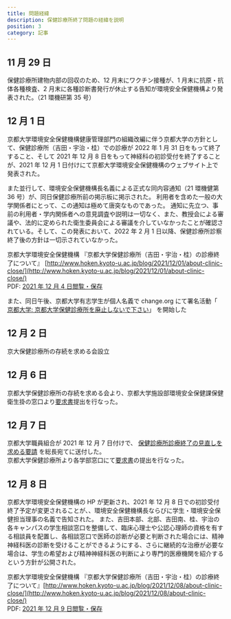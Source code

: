 ```yaml
---
title: 問題経緯
description: 保健診療所終了問題の経緯を説明
position: 3
category: 記事
---
```


## 11 月 29 日

保健診療所建物内部の回収のため、12 月末にワクチン接種が、1 月末に抗原・抗体各種検査、2 月末に各種診断書発行が休止する告知が環境安全保健機構より発表された。（21 環機研第 35 号）

## 12 月 1 日

京都大学環境安全保健機構健康管理部門の組織改編に伴う京都大学の方針として、保健診療所（吉田・宇治・桂）での診療が 2022 年 1 月 31 日をもって終了すること、そして 2021 年 12 月 8 日をもって神経科の初診受付を終了することが、2021 年 12 月 1 日付けにて京都大学環境安全保健機構のウェブサイト上で発表された。

また並行して、環境安全保健機構長名義による正式な同内容通知（21 環機健第 36 号）が、同日保健診療所前の掲示板に掲示された。
利用者を含めた一般の大学関係者にとって、この通知は極めて唐突なものであった。
通知に先立つ、事前の利用者・学内関係者への意見調査や説明は一切なく、また、教授会による審議や、法的に定められた衛生委員会による審議を介していなかったことが確認されている。そして、この発表において、2022 年 2 月 1 日以降、保健診療所診察終了後の方針は一切示されていなかった。

京都大学環境安全保健機構 『京都大学保健診療所（吉田・宇治・桂）の診療終了について』
[http://www.hoken.kyoto-u.ac.jp/blog/2021/12/01/about-clinic-close/](http://www.hoken.kyoto-u.ac.jp/blog/2021/12/01/about-clinic-close/)  
PDF: [2021 年 12 月 4 日閲覧・保存](https://drive.google.com/file/d/1VXTpHjbqb8XBbEwnye7sglSoz6vHirxk/view?usp=sharing)

また、同日午後、京都大学有志学生が個人名義で change.org にて署名活動「
[京都大学: 京都大学保健診療所を廃止しないで下さい](https://chng.it/xGVS9jq9JF)」
を開始した

## 12 月 2 日

京大保健診療所の存続を求める会設立

## 12 月 6 日

京都大学保健診療所の存続を求める会より、京都大学施設部環境安全保健課保健衛生掛の窓口より[要求書](/request)提出を行なった。

## 12 月 7 日

京都大学職員組合が 2021 年 12 月 7 日付けで、
[保健診療所診療終了の見直しを求める要請](https://www.kyodai-union.gr.jp/2021/12/07/yousei-2/?utm_source=dlvr.it&utm_medium=twitter&utm_campaign=yousei-2)
を総長宛てに送付した。  
京都大学保健診療所より各学部窓口にて[要求書](/request)の提出を行なった。

## 12 月 8 日

京都大学環境安全保健機構の HP が更新され、2021 年 12 月 8 日での初診受付終了予定が変更されることが、、環境安全保健機構長ならびに学生・環境安全保健担当理事の名義で告知された。
また、吉田本部、北部、吉田南、桂、宇治の各キャンパスの学生相談窓口を整備して、臨床心理士や公認心理師の資格を有する相談員を配置し、各相談窓口で医師の診断が必要と判断された場合には、精神神経科医の診断を受けることができるようにする、さらに継続的な治療が必要な場合は、学生の希望および精神神経科医の判断により専門的医療機関を紹介するという方針が公開された。

京都大学環境安全保健機構 『京都大学保健診療所（吉田・宇治・桂）の診療終了について』[http://www.hoken.kyoto-u.ac.jp/blog/2021/12/08/about-clinic-close/](http://www.hoken.kyoto-u.ac.jp/blog/2021/12/08/about-clinic-close/)  
PDF: [2021 年 12 月 9 日閲覧・保存](https://drive.google.com/file/d/1Nxfsw-OdgPrATwJd3Qe-vJyJI3NMGdPQ/view?usp=sharing)
